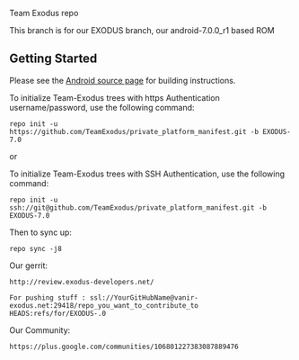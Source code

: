 Team Exodus repo

This branch is for our EXODUS branch, our android-7.0.0_r1 based ROM


Getting Started
---------------

Please see the [Android source page](http://source.android.com/source/index.html) for building instructions.

To initialize Team-Exodus trees with https Authentication username/password, use the following command:

    repo init -u https://github.com/TeamExodus/private_platform_manifest.git -b EXODUS-7.0

or

To initialize Team-Exodus trees with SSH Authentication, use the following command:

    repo init -u ssh://git@github.com/TeamExodus/private_platform_manifest.git -b EXODUS-7.0

Then to sync up:

    repo sync -j8

Our gerrit:

    http://review.exodus-developers.net/

    For pushing stuff : ssl://YourGitHubName@vanir-exodus.net:29418/repo_you_want_to_contribute_to HEADS:refs/for/EXODUS-.0

Our Community:

	https://plus.google.com/communities/106801227383087889476

